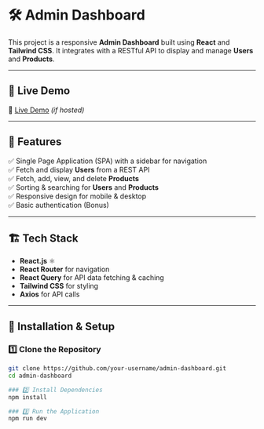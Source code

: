 # 🛠️ Admin Dashboard  

This project is a responsive **Admin Dashboard** built using **React** and **Tailwind CSS**. It integrates with a RESTful API to display and manage **Users** and **Products**.

---

## 🚀 Live Demo  

🔗 [Live Demo]([https://your-deployed-url.com](https://admin-dashboard-ten-psi-87.vercel.app/)) *(if hosted)*  

---

## 📂 Features  

✅ Single Page Application (SPA) with a sidebar for navigation  
✅ Fetch and display **Users** from a REST API  
✅ Fetch, add, view, and delete **Products**  
✅ Sorting & searching for **Users** and **Products**  
✅ Responsive design for mobile & desktop  
✅ Basic authentication (Bonus)  

---

## 🏗️ Tech Stack  

- **React.js** ⚛️  
- **React Router** for navigation  
- **React Query** for API data fetching & caching  
- **Tailwind CSS** for styling  
- **Axios** for API calls  

---

## 🔧 Installation & Setup  

### 1️⃣ Clone the Repository  

```sh
git clone https://github.com/your-username/admin-dashboard.git
cd admin-dashboard 

### 2️⃣ Install Dependencies
npm install

### 3️⃣ Run the Application
npm run dev

